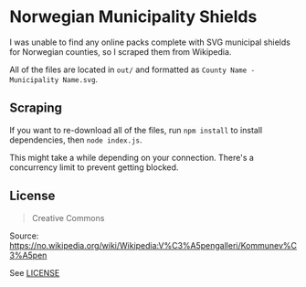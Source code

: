 # Norwegian Municipality Shields

I was unable to find any online packs complete with SVG municipal shields for Norwegian counties, so I scraped them from Wikipedia.

All of the files are located in `out/` and formatted as `County Name - Municipality Name.svg`.

## Scraping

If you want to re-download all of the files, run `npm install` to install dependencies, then `node index.js`.

This might take a while depending on your connection. There's a concurrency limit to prevent getting blocked.

## License

> Creative Commons

Source: https://no.wikipedia.org/wiki/Wikipedia:V%C3%A5pengalleri/Kommunev%C3%A5pen

See [LICENSE](LICENSE)
